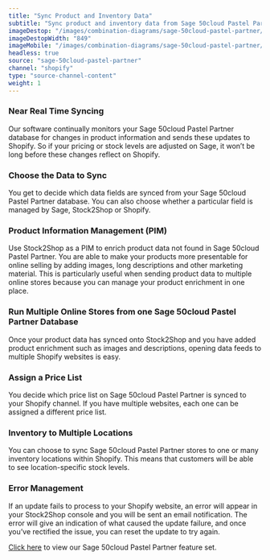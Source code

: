 ```yaml
---
title: "Sync Product and Inventory Data"
subtitle: "Sync product and inventory data from Sage 50cloud Pastel Partner to Shopify."
imageDestop: "/images/combination-diagrams/sage-50cloud-pastel-partner/sage-50cloud-pastel-partner-shopify-inventory.svg"
imageDestopWidth: "849"
imageMobile: "/images/combination-diagrams/sage-50cloud-pastel-partner/sage-50cloud-pastel-partner-shopify-inventory.svg"
headless: true
source: "sage-50cloud-pastel-partner"
channel: "shopify"
type: "source-channel-content"
weight: 1
---
```


### Near Real Time Syncing
Our software continually monitors your Sage 50cloud Pastel Partner database for changes in product information and sends these updates to Shopify. So if your pricing or stock levels are adjusted on Sage, it won’t be long before these changes reflect on Shopify.

### Choose the Data to Sync
You get to decide which data fields are synced from your Sage 50cloud Pastel Partner database. You can also choose whether a particular field is managed by Sage, Stock2Shop or Shopify.

### Product Information Management (PIM)
Use Stock2Shop as a PIM to enrich product data not found in Sage 50cloud Pastel Partner. You are able to make your products more presentable for online selling by adding images, long descriptions and other marketing material. This is particularly useful when sending product data to multiple online stores because you can manage your product enrichment in one place.

### Run Multiple Online Stores from one Sage 50cloud Pastel Partner Database
Once your product data has synced onto Stock2Shop and you have added product enrichment such as images and descriptions, opening data feeds to multiple Shopify websites is easy.

### Assign a Price List
You decide which price list on Sage 50cloud Pastel Partner is synced to your Shopify channel. If you have multiple websites, each one can be assigned a different price list.

### Inventory to Multiple Locations
You can choose to sync Sage 50cloud Pastel Partner stores to one or many inventory locations within Shopify. This means that customers will be able to see location-specific stock levels.

### Error Management
If an update fails to process to your Shopify website, an error will appear in your Stock2Shop console and you will be sent an email notification. The error will give an indication of what caused the update failure, and once you’ve rectified the issue, you can reset the update to try again.

[Click here](/help/features/sage-50cloud-pastel-partner/ "Sage 50cloud Pastel Partner Features") to view our Sage 50cloud Pastel Partner feature set.